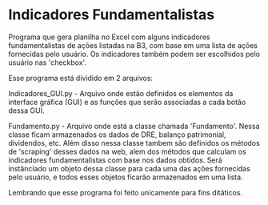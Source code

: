 # Indicadores Fundamentalistas

Programa que gera planilha no Excel com alguns indicadores fundamentalistas de ações 
listadas na B3, com base em uma lista de ações fornecidas pelo usuário. Os indicadores 
também podem ser escolhidos pelo usuário nas 'checkbox'.

Esse programa está dividido em 2 arquivos:

Indicadores_GUI.py - Arquivo onde estão definidos os elementos da interface gráfica (GUI) 
e as funções que serão associadas a cada botão dessa GUI.

Fundamento.py - Arquivo onde está a classe chamada 'Fundamento'. Nessa classe ficam
armazenados os dados de DRE, balanço patrimonial, dividendos, etc. Além disso nessa classe 
tambem são definidos os métodos de 'scraping' desses dados na web, alem dos métodos que 
calculam os indicadores fundamentalistas com base nos dados obtidos. Será instânciado um 
objeto dessa classe para cada uma das ações fornecidas pelo usuário, e todos esses objetos
ficarão armazenados em uma lista.

Lembrando que esse programa foi feito unicamente para fins ditáticos.
